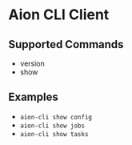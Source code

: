 # Aion CLI Client

## Supported Commands

* version
* show

## Examples

* `aion-cli show config`
* `aion-cli show jobs`
* `aion-cli show tasks`